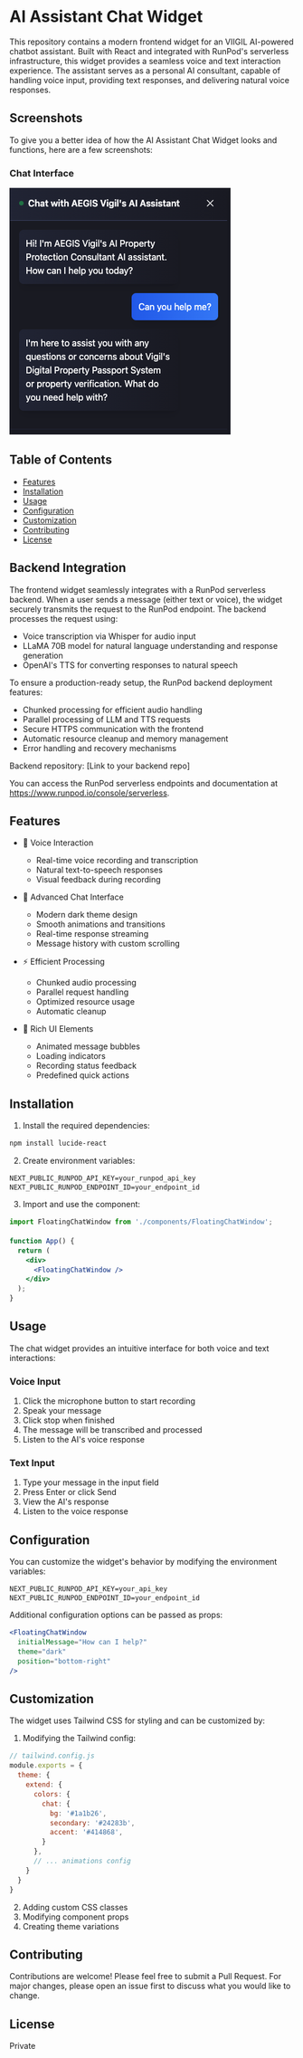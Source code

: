 # AI Assistant Chat Widget

This repository contains a modern frontend widget for an VIIGIL AI-powered chatbot assistant. Built with React and integrated with RunPod's serverless infrastructure, this widget provides a seamless voice and text interaction experience. The assistant serves as a personal AI consultant, capable of handling voice input, providing text responses, and delivering natural voice responses.

## Screenshots

To give you a better idea of how the AI Assistant Chat Widget looks and functions, here are a few screenshots:

### Chat Interface
![Chat Interface](images/chat-interface.png)

## Table of Contents
- [Features](#features)
- [Installation](#installation)
- [Usage](#usage)
- [Configuration](#configuration)
- [Customization](#customization)
- [Contributing](#contributing)
- [License](#license)

## Backend Integration
The frontend widget seamlessly integrates with a RunPod serverless backend. When a user sends a message (either text or voice), the widget securely transmits the request to the RunPod endpoint. The backend processes the request using:

- Voice transcription via Whisper for audio input
- LLaMA 70B model for natural language understanding and response generation
- OpenAI's TTS for converting responses to natural speech

To ensure a production-ready setup, the RunPod backend deployment features:
- Chunked processing for efficient audio handling
- Parallel processing of LLM and TTS requests
- Secure HTTPS communication with the frontend
- Automatic resource cleanup and memory management
- Error handling and recovery mechanisms

Backend repository: [Link to your backend repo]

You can access the RunPod serverless endpoints and documentation at https://www.runpod.io/console/serverless.

## Features
- 🎤 Voice Interaction
  - Real-time voice recording and transcription
  - Natural text-to-speech responses
  - Visual feedback during recording

- 💬 Advanced Chat Interface
  - Modern dark theme design
  - Smooth animations and transitions
  - Real-time response streaming
  - Message history with custom scrolling

- ⚡ Efficient Processing
  - Chunked audio processing
  - Parallel request handling
  - Optimized resource usage
  - Automatic cleanup

- 🎨 Rich UI Elements
  - Animated message bubbles
  - Loading indicators
  - Recording status feedback
  - Predefined quick actions

## Installation

1. Install the required dependencies:
```bash
npm install lucide-react
```

2. Create environment variables:
```env
NEXT_PUBLIC_RUNPOD_API_KEY=your_runpod_api_key
NEXT_PUBLIC_RUNPOD_ENDPOINT_ID=your_endpoint_id
```

3. Import and use the component:
```jsx
import FloatingChatWindow from './components/FloatingChatWindow';

function App() {
  return (
    <div>
      <FloatingChatWindow />
    </div>
  );
}
```

## Usage
The chat widget provides an intuitive interface for both voice and text interactions:

### Voice Input
1. Click the microphone button to start recording
2. Speak your message
3. Click stop when finished
4. The message will be transcribed and processed
5. Listen to the AI's voice response

### Text Input
1. Type your message in the input field
2. Press Enter or click Send
3. View the AI's response
4. Listen to the voice response

## Configuration
You can customize the widget's behavior by modifying the environment variables:

```env
NEXT_PUBLIC_RUNPOD_API_KEY=your_api_key
NEXT_PUBLIC_RUNPOD_ENDPOINT_ID=your_endpoint_id
```

Additional configuration options can be passed as props:
```jsx
<FloatingChatWindow 
  initialMessage="How can I help?"
  theme="dark"
  position="bottom-right"
/>
```

## Customization
The widget uses Tailwind CSS for styling and can be customized by:

1. Modifying the Tailwind config:
```javascript
// tailwind.config.js
module.exports = {
  theme: {
    extend: {
      colors: {
        chat: {
          bg: '#1a1b26',
          secondary: '#24283b',
          accent: '#414868',
        }
      },
      // ... animations config
    }
  }
}
```

2. Adding custom CSS classes
3. Modifying component props
4. Creating theme variations

## Contributing
Contributions are welcome! Please feel free to submit a Pull Request. For major changes, please open an issue first to discuss what you would like to change.

## License
Private

